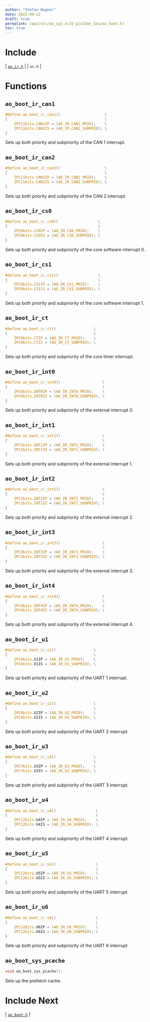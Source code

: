 ```yaml
---
author: "Stefan Wagner"
date: 2022-09-22
draft: true
permalink: /api/src/ao_sys_xc32_pic32mx_5xx/ao_boot.h/
toc: true
---
```


# Include

| [`ao_ir.h`](ao_ir.h.md) |
| `xc.h` |

# Functions

## `ao_boot_ir_can1`

```c
#define ao_boot_ir_can1()                    \
{                                            \
    IPC11bits.CAN1IP = (AO_IR_CAN1_PRIO);    \
    IPC11bits.CAN1IS = (AO_IR_CAN1_SUBPRIO); \
}
```

Sets up both priority and subpriority of the CAN 1 interrupt.

## `ao_boot_ir_can2`

```c
#define ao_boot_ir_can2()                    \
{                                            \
    IPC11bits.CAN2IP = (AO_IR_CAN2_PRIO);    \
    IPC11bits.CAN2IS = (AO_IR_CAN2_SUBPRIO); \
}
```

Sets up both priority and subpriority of the CAN 2 interrupt.

## `ao_boot_ir_cs0`

```c
#define ao_boot_ir_cs0()                  \
{                                         \
    IPC0bits.CS0IP = (AO_IR_CS0_PRIO);    \
    IPC0bits.CS0IS = (AO_IR_CS0_SUBPRIO); \
}
```

Sets up both priority and subpriority of the core software interrupt 0.

## `ao_boot_ir_cs1`

```c
#define ao_boot_ir_cs1()                  \
{                                         \
    IPC0bits.CS1IP = (AO_IR_CS1_PRIO);    \
    IPC0bits.CS1IS = (AO_IR_CS1_SUBPRIO); \
}
```

Sets up both priority and subpriority of the core software interrupt 1.

## `ao_boot_ir_ct`

```c
#define ao_boot_ir_ct()                 \
{                                       \
    IPC0bits.CTIP = (AO_IR_CT_PRIO);    \
    IPC0bits.CTIS = (AO_IR_CT_SUBPRIO); \
}
```

Sets up both priority and subpriority of the core timer interrupt.

## `ao_boot_ir_int0`

```c
#define ao_boot_ir_int0()                   \
{                                           \
    IPC0bits.INT0IP = (AO_IR_INT0_PRIO);    \
    IPC0bits.INT0IS = (AO_IR_INT0_SUBPRIO); \
}
```

Sets up both priority and subpriority of the external interrupt 0.

## `ao_boot_ir_int1`

```c
#define ao_boot_ir_int1()                   \
{                                           \
    IPC1bits.INT1IP = (AO_IR_INT1_PRIO);    \
    IPC1bits.INT1IS = (AO_IR_INT1_SUBPRIO); \
}
```

Sets up both priority and subpriority of the external interrupt 1.

## `ao_boot_ir_int2`

```c
#define ao_boot_ir_int2()                   \
{                                           \
    IPC2bits.INT2IP = (AO_IR_INT2_PRIO);    \
    IPC2bits.INT2IS = (AO_IR_INT2_SUBPRIO); \
}
```

Sets up both priority and subpriority of the external interrupt 2.

## `ao_boot_ir_int3`

```c
#define ao_boot_ir_int3()                   \
{                                           \
    IPC3bits.INT3IP = (AO_IR_INT3_PRIO);    \
    IPC3bits.INT3IS = (AO_IR_INT3_SUBPRIO); \
}
```

Sets up both priority and subpriority of the external interrupt 3.

## `ao_boot_ir_int4`

```c
#define ao_boot_ir_int4()                   \
{                                           \
    IPC4bits.INT4IP = (AO_IR_INT4_PRIO);    \
    IPC4bits.INT4IS = (AO_IR_INT4_SUBPRIO); \
}
```

Sets up both priority and subpriority of the external interrupt 4.

## `ao_boot_ir_u1`

```c
#define ao_boot_ir_u1()                 \
{                                       \
    IPC6bits.U1IP = (AO_IR_U1_PRIO);    \
    IPC6bits.U1IS = (AO_IR_U1_SUBPRIO); \
}
```

Sets up both priority and subpriority of the UART 1 interrupt.

## `ao_boot_ir_u2`

```c
#define ao_boot_ir_u2()                 \
{                                       \
    IPC8bits.U2IP = (AO_IR_U2_PRIO);    \
    IPC8bits.U2IS = (AO_IR_U2_SUBPRIO); \
}
```

Sets up both priority and subpriority of the UART 2 interrupt.

## `ao_boot_ir_u3`

```c
#define ao_boot_ir_u3()                 \
{                                       \
    IPC7bits.U3IP = (AO_IR_U3_PRIO);    \
    IPC7bits.U3IS = (AO_IR_U3_SUBPRIO); \
}
```

Sets up both priority and subpriority of the UART 3 interrupt.

## `ao_boot_ir_u4`

```c
#define ao_boot_ir_u4()                  \
{                                        \
    IPC12bits.U4IP = (AO_IR_U4_PRIO);    \
    IPC12bits.U4IS = (AO_IR_U4_SUBPRIO); \
}
```

Sets up both priority and subpriority of the UART 4 interrupt.

## `ao_boot_ir_u5`

```c
#define ao_boot_ir_u5()                  \
{                                        \
    IPC12bits.U5IP = (AO_IR_U5_PRIO);    \
    IPC12bits.U5IS = (AO_IR_U5_SUBPRIO); \
}
```

Sets up both priority and subpriority of the UART 5 interrupt.

## `ao_boot_ir_u6`

```c
#define ao_boot_ir_u6()                  \
{                                        \
    IPC12bits.U6IP = (AO_IR_U6_PRIO);    \
    IPC12bits.U6IS = (AO_IR_U6_SUBPRIO); \
}
```

Sets up both priority and subpriority of the UART 6 interrupt.

## `ao_boot_sys_pcache`

```c
void ao_boot_sys_pcache();
```

Sets up the prefetch cache.

# Include Next

| [`ao_boot.h`](../ao_sys_xc32_pic32mx/ao_boot.h.md) |
